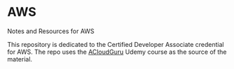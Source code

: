 # AWS
Notes and Resources for AWS

This repository is dedicated to the Certified Developer Associate credential for AWS. The repo uses the [ACloudGuru](https://acloud.guru/dashboard) Udemy course as the source of the material.
<!--stackedit_data:
eyJoaXN0b3J5IjpbLTMyMjA4NDk0NSwtMTg3MDU3NTI5MF19
-->